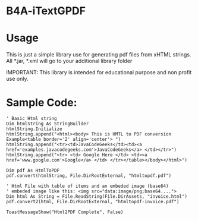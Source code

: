 # B4A-iTextGPDF

# Usage

This is just a simple library use for generating pdf files from xHTML strings.
All *.jar, *.xml will go to your additional library folder

IMPORTANT:
This library is intended for educational purpose and non profit use only.

# Sample Code:

	' Basic Html string
	Dim htmlString As StringBuilder
	htmlString.Initialize
	htmlString.append("<html><body> This is HMTL to PDF conversion Example<table border='2' align='center'> ")
	htmlString.append("<tr><td>JavaCodeGeeks</td><td><a href='examples.javacodegeeks.com'>JavaCodeGeeks</a> </td></tr>")		
	htmlString.append("<tr> <td> Google Here </td> <td><a href='www.google.com'>Google</a> </td> </tr></table></body></html>")
	
	Dim pdf As HtmlToPDF
	pdf.convert(htmlString, File.DirRootExternal, "htmltopdf.pdf")				
	
	' Html File with table of items and an embeded image (base64)
	' embeded image like this: <img src="data:image/png;base64....">
	Dim html As String = File.ReadString(File.DirAssets, "invoice.html")
	pdf.convert2(html, File.DirRootExternal, "htmltopdf-invoice.pdf")				
	
	ToastMessageShow("Html2PDF Complete", False)
	
	
	
